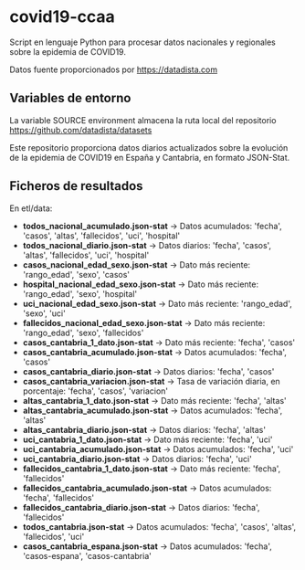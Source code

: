 # covid19-ccaa
Script en lenguaje Python para procesar datos nacionales y regionales sobre la epidemia de COVID19.

Datos fuente proporcionados por https://datadista.com

## Variables de entorno

La variable SOURCE environment almacena la ruta local del repositorio  https://github.com/datadista/datasets


Este repositorio proporciona datos diarios actualizados sobre la evolución de la epidemia de COVID19 en España y Cantabria, en formato JSON-Stat.


## Ficheros de resultados

En etl/data:

+ **todos_nacional_acumulado.json-stat** -> Datos acumulados: 'fecha', 'casos', 'altas', 'fallecidos', 'uci', 'hospital'
+ **todos_nacional_diario.json-stat** -> Datos diarios: 'fecha', 'casos', 'altas', 'fallecidos', 'uci', 'hospital'
+ **casos_nacional_edad_sexo.json-stat** -> Dato más reciente: 'rango_edad', 'sexo', 'casos'
+ **hospital_nacional_edad_sexo.json-stat** -> Dato más reciente: 'rango_edad', 'sexo', 'hospital'
+ **uci_nacional_edad_sexo.json-stat** -> Dato más reciente: 'rango_edad', 'sexo', 'uci'
+ **fallecidos_nacional_edad_sexo.json-stat** -> Dato más reciente: 'rango_edad', 'sexo', 'fallecidos'
+ **casos_cantabria_1_dato.json-stat** -> Dato más reciente: 'fecha', 'casos'
+ **casos_cantabria_acumulado.json-stat** -> Datos acumulados: 'fecha', 'casos'
+ **casos_cantabria_diario.json-stat** -> Datos diarios: 'fecha', 'casos'
+ **casos_cantabria_variacion.json-stat** -> Tasa de variación diaria, en porcentaje: 'fecha', 'casos', 'variacion'
+ **altas_cantabria_1_dato.json-stat** -> Dato más reciente: 'fecha', 'altas'
+ **altas_cantabria_acumulado.json-stat** -> Datos acumulados: 'fecha', 'altas'
+ **altas_cantabria_diario.json-stat** -> Datos diarios: 'fecha', 'altas'
+ **uci_cantabria_1_dato.json-stat** -> Dato más reciente: 'fecha', 'uci'
+ **uci_cantabria_acumulado.json-stat** -> Datos acumulados: 'fecha', 'uci'
+ **uci_cantabria_diario.json-stat** -> Datos diarios: 'fecha', 'uci'
+ **fallecidos_cantabria_1_dato.json-stat** -> Dato más reciente: 'fecha', 'fallecidos'
+ **fallecidos_cantabria_acumulado.json-stat** -> Datos acumulados: 'fecha', 'fallecidos'
+ **fallecidos_cantabria_diario.json-stat** -> Datos diarios: 'fecha', 'fallecidos'
+ **todos_cantabria.json-stat** -> Datos acumulados: 'fecha', 'casos',     'altas', 'fallecidos', 'uci'
+ **casos_cantabria_espana.json-stat** -> Datos acumulados: 'fecha', 'casos-espana', 'casos-cantabria'
